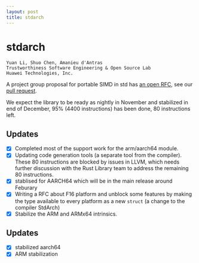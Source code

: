 ```yaml
---
layout: post
title: stdarch
---
```


# stdarch

```
Yuan Li, Shuo Chen, Amanieu d'Antras
Trustworthiness Software Engineering & Open Source Lab
Huawei Technologies, Inc.
```

A project group proposal for portable SIMD in std has [an open RFC](https://github.com/rust-lang/rust/issues/48556), 
see our [pull request](https://github.com/rust-lang/rust/pull/86546).

We expect the library to be ready as nightly in November and stabilized in end of December, 95% (4400 instructions)
has been done, 80 instructions left.


## Updates
- [x] Completed most of the support work for the arm/aarch64 module. 
- [x] Updating code generation tools (a separate tool from the compiler).  These 80 instructions are blocked by issues in LLVM, which needs further discussion with the Rust Library team to address the remaining 80 instructions.
- [x] stablised for AARCH64 which will be in the main release around Feburary
- [x] Writing a RFC about F16 platform and unblock some features by making the type available to every platform as a new `struct` (a change to the compiler StdArch)
- [x] Stabilize the ARM and ARMx64 intrinsics.

## Updates

- [x] stabilized aarch64
- [x] ARM stabilization
